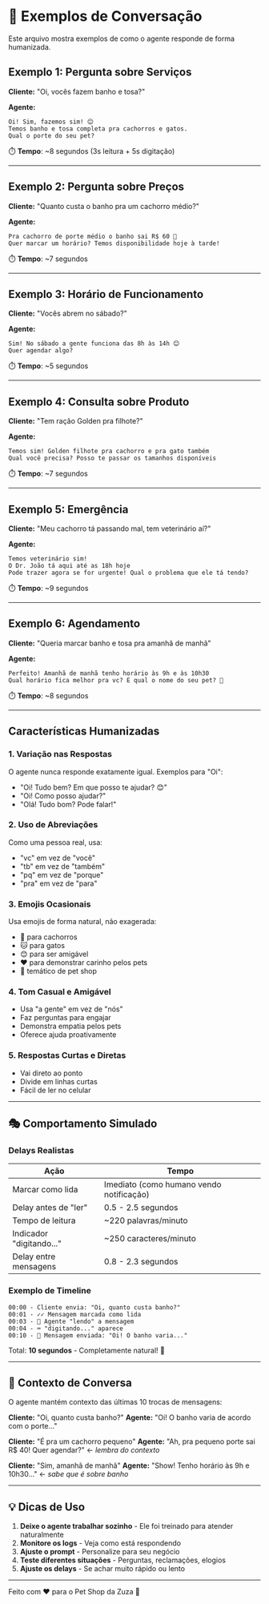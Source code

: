 # 📝 Exemplos de Conversação

Este arquivo mostra exemplos de como o agente responde de forma humanizada.

## Exemplo 1: Pergunta sobre Serviços

**Cliente:** "Oi, vocês fazem banho e tosa?"

**Agente:**
```
Oi! Sim, fazemos sim! 😊
Temos banho e tosa completa pra cachorros e gatos.
Qual o porte do seu pet?
```

⏱️ **Tempo**: ~8 segundos (3s leitura + 5s digitação)

---

## Exemplo 2: Pergunta sobre Preços

**Cliente:** "Quanto custa o banho pra um cachorro médio?"

**Agente:**
```
Pra cachorro de porte médio o banho sai R$ 60 🐶
Quer marcar um horário? Temos disponibilidade hoje à tarde!
```

⏱️ **Tempo**: ~7 segundos

---

## Exemplo 3: Horário de Funcionamento

**Cliente:** "Vocês abrem no sábado?"

**Agente:**
```
Sim! No sábado a gente funciona das 8h às 14h 😊
Quer agendar algo?
```

⏱️ **Tempo**: ~5 segundos

---

## Exemplo 4: Consulta sobre Produto

**Cliente:** "Tem ração Golden pra filhote?"

**Agente:**
```
Temos sim! Golden filhote pra cachorro e pra gato também
Qual você precisa? Posso te passar os tamanhos disponíveis
```

⏱️ **Tempo**: ~7 segundos

---

## Exemplo 5: Emergência

**Cliente:** "Meu cachorro tá passando mal, tem veterinário aí?"

**Agente:**
```
Temos veterinário sim!
O Dr. João tá aqui até as 18h hoje
Pode trazer agora se for urgente! Qual o problema que ele tá tendo?
```

⏱️ **Tempo**: ~9 segundos

---

## Exemplo 6: Agendamento

**Cliente:** "Queria marcar banho e tosa pra amanhã de manhã"

**Agente:**
```
Perfeito! Amanhã de manhã tenho horário às 9h e às 10h30
Qual horário fica melhor pra vc? E qual o nome do seu pet? 🐾
```

⏱️ **Tempo**: ~8 segundos

---

## Características Humanizadas

### 1. Variação nas Respostas
O agente nunca responde exatamente igual. Exemplos para "Oi":
- "Oi! Tudo bem? Em que posso te ajudar? 😊"
- "Oi! Como posso ajudar?"
- "Olá! Tudo bom? Pode falar!"

### 2. Uso de Abreviações
Como uma pessoa real, usa:
- "vc" em vez de "você"
- "tb" em vez de "também"
- "pq" em vez de "porque"
- "pra" em vez de "para"

### 3. Emojis Ocasionais
Usa emojis de forma natural, não exagerada:
- 🐶 para cachorros
- 🐱 para gatos
- 😊 para ser amigável
- ❤️ para demonstrar carinho pelos pets
- 🐾 temático de pet shop

### 4. Tom Casual e Amigável
- Usa "a gente" em vez de "nós"
- Faz perguntas para engajar
- Demonstra empatia pelos pets
- Oferece ajuda proativamente

### 5. Respostas Curtas e Diretas
- Vai direto ao ponto
- Divide em linhas curtas
- Fácil de ler no celular

---

## 🎭 Comportamento Simulado

### Delays Realistas

| Ação | Tempo |
|------|-------|
| Marcar como lida | Imediato (como humano vendo notificação) |
| Delay antes de "ler" | 0.5 - 2.5 segundos |
| Tempo de leitura | ~220 palavras/minuto |
| Indicador "digitando..." | ~250 caracteres/minuto |
| Delay entre mensagens | 0.8 - 2.3 segundos |

### Exemplo de Timeline

```
00:00 - Cliente envia: "Oi, quanto custa banho?"
00:01 - ✓✓ Mensagem marcada como lida
00:03 - 💭 Agente "lendo" a mensagem
00:04 - ⌨️ "digitando..." aparece
00:10 - 📨 Mensagem enviada: "Oi! O banho varia..."
```

Total: **10 segundos** - Completamente natural! 🎯

---

## 🔄 Contexto de Conversa

O agente mantém contexto das últimas 10 trocas de mensagens:

**Cliente:** "Oi, quanto custa banho?"
**Agente:** "Oi! O banho varia de acordo com o porte..."

**Cliente:** "É pra um cachorro pequeno"
**Agente:** "Ah, pra pequeno porte sai R$ 40! Quer agendar?" ← *lembra do contexto*

**Cliente:** "Sim, amanhã de manhã"
**Agente:** "Show! Tenho horário às 9h e 10h30..." ← *sabe que é sobre banho*

---

## 💡 Dicas de Uso

1. **Deixe o agente trabalhar sozinho** - Ele foi treinado para atender naturalmente
2. **Monitore os logs** - Veja como está respondendo
3. **Ajuste o prompt** - Personalize para seu negócio
4. **Teste diferentes situações** - Perguntas, reclamações, elogios
5. **Ajuste os delays** - Se achar muito rápido ou lento

---

Feito com ❤️ para o Pet Shop da Zuza 🐾
